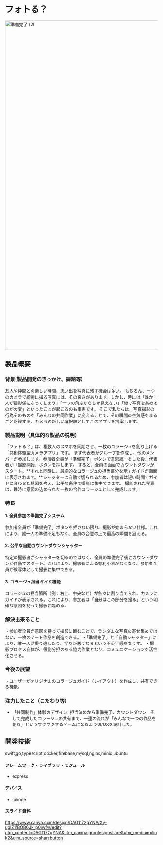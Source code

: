# フォトる？

<img width="1920" height="1080" alt="準備完了 (2)" src="https://github.com/user-attachments/assets/1aa19bb2-8b8c-458d-b14f-823f4d9ab4d3" />

## 製品概要
### 背景(製品開発のきっかけ、課題等）
友人や仲間との楽しい時間、思い出を写真に残す機会は多い。
もちろん、一つのカメラで綺麗に撮る写真には、その良さがあります。しかし、時には「誰か一人が撮影係になってしまう」「一つの角度からしか見えない」「後で写真を集めるのが大変」といったことが起こるのも事実です。
そこで私たちは、写真撮影の行為そのものを「みんなの共同作業」に変えることで、その瞬間の空気感をまるごと記録する、カメラの新しい選択肢としてこのアプリを提案します。

### 製品説明（具体的な製品の説明）
「フォトる？」は、複数人のスマホを同期させ、一枚のコラージュを創り上げる「共創体験型カメラアプリ」です。
まず代表者がグループを作成し、他のメンバーが参加します。参加者全員が「準備完了」ボタンで意思統一をした後、代表者が「撮影開始」ボタンを押します。
すると、全員の画面でカウントダウンがスタート。**それと同時に、最終的なコラージュの担当部分を示すガイドが画面に表示されます。**シャッターは自動で切られるため、参加者は短い時間でガイドに合わせた構図を考え、公平な条件で撮影に集中できます。
撮影された写真は、瞬時に意図の込められた一枚の合作コラージュとして完成します。

### 特長
#### 1. 全員参加の準備完了システム
参加者全員が「準備完了」ボタンを押さない限り、撮影が始まらない仕様。これにより、誰一人の準備不足もなく、全員の合意の上で最高の瞬間を狙える。
#### 2. 公平な自動カウントダウンシャッター
特定の撮影者がシャッターを切るのではなく、全員の準備完了後にカウントダウンが自動でスタート。これにより、撮影者による有利不利がなくなり、参加者全員が被写体として撮影に集中できる。
#### 3. コラージュ担当ガイド機能
コラージュの担当箇所（例：右上、中央など）が各々に割り当てられ、カメラにガイドが表示される。これにより、参加者は「自分はこの部分を撮る」という明確な意図を持って撮影に臨める。

### 解決出来ること
・参加者全員が意図を持って撮影に臨むことで、ランダムな写真の寄せ集めではない、一枚のアート作品を創造できる。
・「準備完了」と「自動シャッター」により、誰一人が撮り逃したり、写りが悪くなるという不公平感をなくす。
・撮影プロセス自体が、役割分担のある協力作業となり、コミュニケーションを活性化させる。

### 今後の展望
・ユーザーがオリジナルのコラージュガイド（レイアウト）を作成し、共有できる機能。

### 注力したこと（こだわり等）
* 「共同制作」体験のデザイン: 担当決めから準備完了、カウントダウン、そして完成したコラージュの共有まで、一連の流れが「みんなで一つの作品を創る」というワクワクするゲームになるようUI/UXを設計した。
  
## 開発技術
swift,go,typescript,docker,firebase,mysql,nginx,minio,ubuntu

#### フレームワーク・ライブラリ・モジュール
* express

#### デバイス
* iphone

#### スライド資料
https://www.canva.com/design/DAG1172gYNA/Xy-uglZ1fBQB6Jk_p0iwfw/edit?utm_content=DAG1172gYNA&utm_campaign=designshare&utm_medium=link2&utm_source=sharebutton
